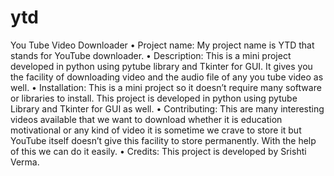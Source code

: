 # ytd
You Tube Video Downloader
•	Project name: My project name is YTD that stands for YouTube downloader.
•	Description: This is a mini project developed in python using pytube library and Tkinter for GUI.
                It gives you the facility of downloading video and the audio file of any you tube video as well. 
•	Installation: This is a mini project so it doesn’t require many software or libraries to install.
                This project is developed in python using pytube Library and Tkinter for GUI as well. 
•	Contributing: This are many interesting videos available that we want to download whether it is education motivational or any kind of video it 
                 is sometime we crave to store it but YouTube itself doesn’t give this facility to store permanently. With the help of this we can do it easily.
•	Credits: This project is developed by Srishti Verma.



